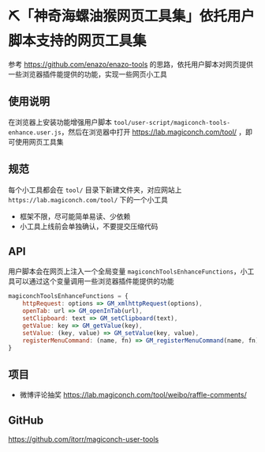 # ⛏️「神奇海螺油猴网页工具集」依托用户脚本支持的网页工具集


参考 https://github.com/enazo/enazo-tools 的思路，依托用户脚本对网页提供一些浏览器插件能提供的功能，实现一些网页小工具

## 使用说明
在浏览器上安装功能增强用户脚本 `tool/user-script/magiconch-tools-enhance.user.js`，然后在浏览器中打开 https://lab.magiconch.com/tool/ ，即可使用网页工具集

## 规范
每个小工具都会在 `tool/` 目录下新建文件夹，对应网站上 `https://lab.magiconch.com/tool/` 下的一个小工具

 - 框架不限，尽可能简单易读、少依赖
 - 小工具上线前会单独确认，不要提交压缩代码

## API
用户脚本会在网页上注入一个全局变量 `magiconchToolsEnhanceFunctions`，小工具可以通过这个变量调用一些浏览器插件能提供的功能
```javascript
magiconchToolsEnhanceFunctions = {
    httpRequest: options => GM_xmlhttpRequest(options),
    openTab: url => GM_openInTab(url),
    setClipboard: text => GM_setClipboard(text),
    getValue: key => GM_getValue(key),
    setValue: (key, value) => GM_setValue(key, value),
    registerMenuCommand: (name, fn) => GM_registerMenuCommand(name, fn),
}
```


## 项目
 - 微博评论抽奖 https://lab.magiconch.com/tool/weibo/raffle-comments/


## GitHub
https://github.com/itorr/magiconch-user-tools